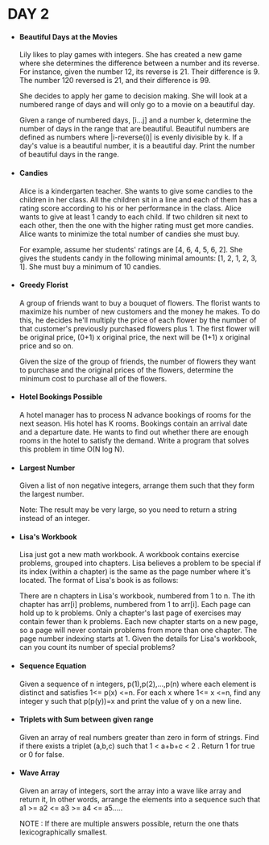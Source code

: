<h1> DAY 2 </h1>
<ul>
  <li> <h4> Beautiful Days at the Movies </h4> </li>
      <p> Lily likes to play games with integers. She has created a new game where she determines the difference between a number and its reverse. For instance, given the number 12, its reverse is 21. Their difference is 9. The number 120 reversed is 21, and their difference is 99.

She decides to apply her game to decision making. She will look at a numbered range of days and will only go to a movie on a beautiful day.

Given a range of numbered days, [i...j] and a number k, determine the number of days in the range that are beautiful. Beautiful numbers are defined as numbers where |i-reverse(i)| is evenly divisible by k. If a day's value is a beautiful number, it is a beautiful day. Print the number of beautiful days in the range.
 </p>

  <li> <h4> Candies </h4> </li>
        <p> Alice is a kindergarten teacher. She wants to give some candies to the children in her class.  All the children sit in a line and each of them has a rating score according to his or her performance in the class.  Alice wants to give at least 1 candy to each child. If two children sit next to each other, then the one with the higher rating must get more candies. Alice wants to minimize the total number of candies she must buy.

For example, assume her students' ratings are [4, 6, 4, 5, 6, 2]. She gives the students candy in the following minimal amounts: [1, 2, 1, 2, 3, 1]. She must buy a minimum of 10 candies.
 </p>
        
  <li> <h4> Greedy Florist </h4> </li>
      <p> A group of friends want to buy a bouquet of flowers. The florist wants to maximize his number of new customers and the money he makes. To do this, he decides he'll multiply the price of each flower by the number of that customer's previously purchased flowers plus 1. The first flower will be original price, (0+1) x original price, the next will be (1+1) x original price and so on.

Given the size of the group of friends, the number of flowers they want to purchase and the original prices of the flowers, determine the minimum cost to purchase all of the flowers.
 </p>

  <li> <h4> Hotel Bookings Possible </h4> </li>
        <p> A hotel manager has to process N advance bookings of rooms for the next season. His hotel has K rooms. Bookings contain an arrival date and a departure date. He wants to find out whether there are enough rooms in the hotel to satisfy the demand. Write a program that solves this problem in time O(N log N).
</p>

  <li> <h4> Largest Number </h4> </li>
        <p> Given a list of non negative integers, arrange them such that they form the largest number.
        
Note: The result may be very large, so you need to return a string instead of an integer.
</p>
        
  <li> <h4> Lisa's Workbook </h4> </li>
      <p> Lisa just got a new math workbook. A workbook contains exercise problems, grouped into chapters. Lisa believes a problem to be special if its index (within a chapter) is the same as the page number where it's located. The format of Lisa's book is as follows:

There are n chapters in Lisa's workbook, numbered from 1 to n.
The ith chapter has arr[i] problems, numbered from 1 to arr[i].
Each page can hold up to k problems. Only a chapter's last page of exercises may contain fewer than k problems.
Each new chapter starts on a new page, so a page will never contain problems from more than one chapter.
The page number indexing starts at 1.
Given the details for Lisa's workbook, can you count its number of special problems?	
 </p>

  <li> <h4> Sequence Equation </h4> </li>
        <p> Given a sequence of n integers, p(1),p(2),...,p(n) where each element is distinct and satisfies 1<= p(x) <=n. For each x where 1<= x <=n, find any integer y such that p(p(y))=x and print the value of y on a new line.
</p>
        
  <li> <h4> Triplets with Sum between given range </h4> </li>
      <p> Given an array of real numbers greater than zero in form of strings.
Find if there exists a triplet (a,b,c) such that 1 < a+b+c < 2 .
Return 1 for true or 0 for false.
</p>

  <li> <h4> Wave Array </h4> </li>
        <p> Given an array of integers, sort the array into a wave like array and return it,
In other words, arrange the elements into a sequence such that a1 >= a2 <= a3 >= a4 <= a5.....

NOTE : If there are multiple answers possible, return the one thats lexicographically smallest.
 </p>
</ul>
